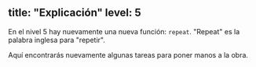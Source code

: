 title: "Explicación"
level: 5
---

En el nivel 5 hay nuevamente una nueva función: `repeat`. "Repeat" es la palabra inglesa para "repetir".

Aquí encontrarás nuevamente algunas tareas para poner manos a la obra.
